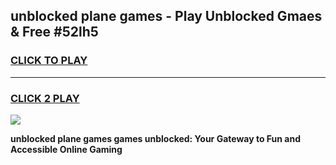 
## unblocked plane games - Play Unblocked Gmaes & Free #52lh5
<h3>
<a href="https://premium.freeplayer.one?title=unblocked_plane_games&ref=03M">CLICK TO PLAY</a></h3>
<hr>

<h3>
<a href="https://premium.freeplayer.one?title=unblocked_plane_games&ref=03M">CLICK 2 PLAY</a>
  
</h3>

<a href="https://premium.freeplayer.one?title=unblocked_plane_games&ref=03M"><img src="https://clearcache.store/games.png"></a>


**unblocked plane games games unblocked: Your Gateway to Fun and Accessible Online Gaming**
